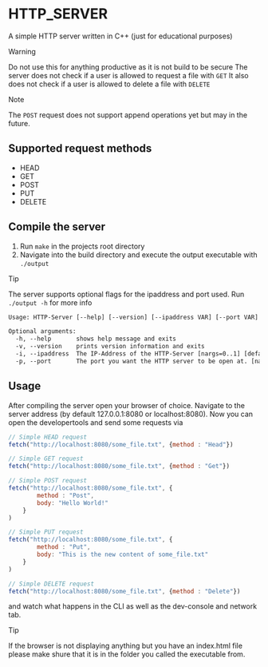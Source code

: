 # HTTP_SERVER

A simple HTTP server written in C++ (just for educational purposes)

> [!WARNING]
> Do not use this for anything productive as it is not build to be secure
> The server does not check if a user is allowed to request a file with `GET`
> It also does not check if a user is allowed to delete a file with `DELETE`

> [!NOTE]
> The `POST` request does not support append operations yet but may in the
 future.

## Supported request methods

- HEAD
- GET
- POST
- PUT
- DELETE

## Compile the server

1. Run `make` in the projects root directory
2. Navigate into the build directory and execute the output executable with
 `./output`

> [!TIP]
> The server supports optional flags for the ipaddress and port used.
> Run `./output -h` for more info
> ```txt
> Usage: HTTP-Server [--help] [--version] [--ipaddress VAR] [--port VAR]
>
> Optional arguments:
>   -h, --help       shows help message and exits
>   -v, --version    prints version information and exits
>   -i, --ipaddress  The IP-Address of the HTTP-Server [nargs=0..1] [default: "127.0.0.1"]
>   -p, --port       The port you want the HTTP server to be open at. [nargs=0..1] [default: 8080]
> ```

## Usage

After compiling the server open your browser of choice. Navigate to the server
 address (by default 127.0.0.1:8080 or localhost:8080).
Now you can open the developertools and send some requests via

```js
// Simple HEAD request
fetch("http://localhost:8080/some_file.txt", {method : "Head"})

// Simple GET request
fetch("http://localhost:8080/some_file.txt", {method : "Get"})

// Simple POST request
fetch("http://localhost:8080/some_file.txt", {
        method : "Post",
        body: "Hello World!"
    }
)

// Simple PUT request
fetch("http://localhost:8080/some_file.txt", {
        method : "Put",
        body: "This is the new content of some_file.txt"
    }
)

// Simple DELETE request
fetch("http://localhost:8080/some_file.txt", {method : "Delete"})
```

and watch what happens in the CLI as well as the dev-console and network tab.

> [!TIP]
> If the browser is not displaying anything but you have an index.html file
> please make shure that it is in the folder you called the executable from.
